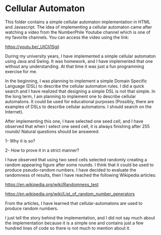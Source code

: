 # Cellular Automaton

This folder contains a simple cellular automaton implementation in HTML and Javascript. The idea of implementing a cellular automaton came after watching a video from the NumberPhile Youtube channel which is one of my favorite channels. You can access the video using the link:

https://youtu.be/_UtCli1SgjI

During my university years, I have implemented a simple cellular automaton using Java and Swing. It was homework, and I have implemented that one without any understanding. At that time it was just a fun programming exercise for me.

In the beginning, I was planning to implement a simple Domain Specific Language (DSL) to describe the cellular automaton rules. I did a quick search and I have realized that designing a simple DSL is not that simple. In the long term, I am planning to implement one to describe cellular automatons. It could be used for educational purposes (Possibly, there are examples of DSLs to describe cellular automatons. I should search on the Internet). 

After implementing this one, I have selected one seed cell, and I have observed that when I select one seed cell, it is always finishing after 255 rounds! Natural questions should be answered:

1- Why it is so?

2- How to prove it in a strict manner?

I have observed that using two seed cells selected randomly creating a random appearing figure after some rounds. I think that it could be used to produce pseudo-random numbers. I have decided to evaluate the randomness of results, then I have reached the following Wikipedia articles:

https://en.wikipedia.org/wiki/Randomness_test

https://en.wikipedia.org/wiki/List_of_random_number_generators


From the articles, I have learned that cellular-automatons are used to produce random numbers.

I just tell the story behind the implementation, and I did not say much about the implementation because it is a simple one and contains just a few hundred lines of code so there is not much to mention about it.


